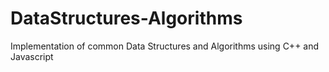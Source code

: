 # DataStructures-Algorithms

Implementation of common Data Structures and Algorithms using C++ and Javascript
